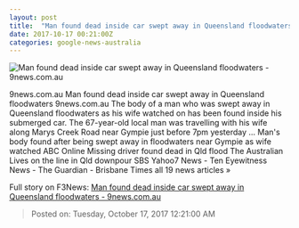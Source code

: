 ```yaml
---
layout: post
title:  "Man found dead inside car swept away in Queensland floodwaters - 9news.com.au"
date: 2017-10-17 00:21:00Z
categories: google-news-australia
---
```


![Man found dead inside car swept away in Queensland floodwaters - 9news.com.au](http://prod.static9.net.au/_/media/2017/10/17/05/29/20171016001320498253original.jpg)

9news.com.au Man found dead inside car swept away in Queensland floodwaters 9news.com.au The body of a man who was swept away in Queensland floodwaters as his wife watched on has been found inside his submerged car. The 67-year-old local man was travelling with his wife along Marys Creek Road near Gympie just before 7pm yesterday ... Man's body found after being swept away in floodwaters near Gympie as wife watched ABC Online Missing driver found dead in Qld flood The Australian Lives on the line in Qld downpour SBS Yahoo7 News - Ten Eyewitness News - The Guardian - Brisbane Times all 19 news articles »


Full story on F3News: [Man found dead inside car swept away in Queensland floodwaters - 9news.com.au](http://www.f3nws.com/n/nP24qF)

> Posted on: Tuesday, October 17, 2017 12:21:00 AM
